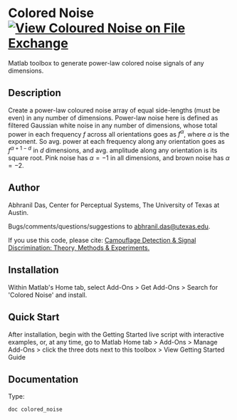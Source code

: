 # Colored Noise [![View Coloured Noise on File Exchange](https://www.mathworks.com/matlabcentral/images/matlab-file-exchange.svg)](https://www.mathworks.com/matlabcentral/fileexchange/121108-coloured-noise)
Matlab toolbox to generate power-law colored noise signals of any dimensions.

## Description
Create a power-law coloured noise array of equal side-lengths (must be even) in any number of dimensions. Power-law noise here is defined as filtered Gaussian white noise in any number of dimensions, whose total power in each frequency $f$ across all orientations goes as $f^\alpha$, where $\alpha$ is the exponent. So avg. power at each frequency along any orientation goes as $f^{\alpha+1-d}$ in $d$ dimensions, and avg. amplitude along any orientation is its square root. Pink noise has $\alpha=-1$ in all dimensions, and brown noise has $\alpha=-2$.

## Author
Abhranil Das, Center for Perceptual Systems, The University of Texas at Austin.

Bugs/comments/questions/suggestions to abhranil.das@utexas.edu.

If you use this code, please cite: [Camouflage Detection & Signal Discrimination: Theory, Methods & Experiments.](http://dx.doi.org/10.13140/RG.2.2.10585.80487)

## Installation
Within Matlab's Home tab, select Add-Ons > Get Add-Ons > Search for 'Colored Noise' and install.

## Quick Start
After installation, begin with the Getting Started live script with interactive examples, or, at any time, go to Matlab Home tab > Add-Ons > Manage Add-Ons > click the three dots next to this toolbox > View Getting Started Guide

## Documentation
Type:

    doc colored_noise
